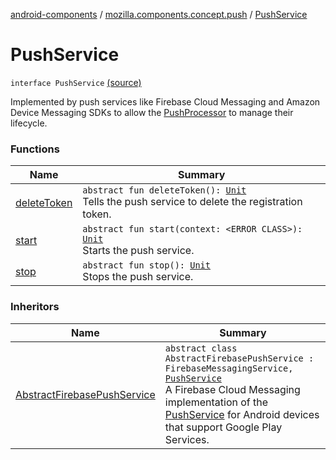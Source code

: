 [android-components](../../index.md) / [mozilla.components.concept.push](../index.md) / [PushService](./index.md)

# PushService

`interface PushService` [(source)](https://github.com/mozilla-mobile/android-components/blob/master/components/concept/push/src/main/java/mozilla/components/concept/push/PushService.kt#L15)

Implemented by push services like Firebase Cloud Messaging and Amazon Device Messaging SDKs to allow
the [PushProcessor](../-push-processor/index.md) to manage their lifecycle.

### Functions

| Name | Summary |
|---|---|
| [deleteToken](delete-token.md) | `abstract fun deleteToken(): `[`Unit`](https://kotlinlang.org/api/latest/jvm/stdlib/kotlin/-unit/index.html)<br>Tells the push service to delete the registration token. |
| [start](start.md) | `abstract fun start(context: <ERROR CLASS>): `[`Unit`](https://kotlinlang.org/api/latest/jvm/stdlib/kotlin/-unit/index.html)<br>Starts the push service. |
| [stop](stop.md) | `abstract fun stop(): `[`Unit`](https://kotlinlang.org/api/latest/jvm/stdlib/kotlin/-unit/index.html)<br>Stops the push service. |

### Inheritors

| Name | Summary |
|---|---|
| [AbstractFirebasePushService](../../mozilla.components.lib.push.firebase/-abstract-firebase-push-service/index.md) | `abstract class AbstractFirebasePushService : FirebaseMessagingService, `[`PushService`](./index.md)<br>A Firebase Cloud Messaging implementation of the [PushService](./index.md) for Android devices that support Google Play Services. |
